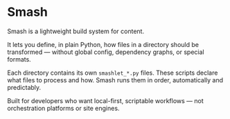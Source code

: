 # Smash

Smash is a lightweight build system for content.

It lets you define, in plain Python, how files in a directory should be transformed — without global config, dependency graphs, or special formats.

Each directory contains its own `smashlet_*.py` files. These scripts declare what files to process and how. Smash runs them in order, automatically and predictably.

Built for developers who want local-first, scriptable workflows — not orchestration platforms or site engines.
